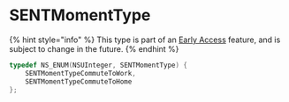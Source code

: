 # SENTMomentType

{% hint style="info" %}
This type is part of an [Early Access](../../../../appendix/feature-production-readiness.md) feature, and is subject to change in the future.
{% endhint %}

```objectivec
typedef NS_ENUM(NSUInteger, SENTMomentType) {
    SENTMomentTypeCommuteToWork,
    SENTMomentTypeCommuteToHome
};
```
